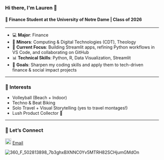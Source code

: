 ### Hi there, I'm Lauren 👋

#### 📍 Finance Student at the University of Notre Dame | Class of 2026

---

- 💻 **Major**: Finance  
- 🔧 **Minors**: Computing & Digital Technologies (CDT), Theology  
- 🧠 **Current Focus**: Building Streamlit apps, refining Python workflows in VS Code, and collaborating on GitHub  
- 📊 **Technical Skills**: Python, R, Data Visualization, Streamlit  
- 🎯 **Goals**: Sharpen my coding skills and apply them to tech-driven finance & social impact projects  

---

### 🌟 Interests  
- Volleyball (Beach + Indoor)  
- Techno & Beat Biking  
- Solo Travel + Visual Storytelling (yes to travel montages!)  
- Lush Product Collector 💚  

---

### 🤝 Let’s Connect  

[<img src="https://cdn.jsdelivr.net/npm/simple-icons@v3/icons/linkedin.svg" width="20px" alt="LinkedIn" />](https://www.linkedin.com/in/lauren-riffe)
[Email](lriffe@nd.edu)

![360\_F\_502813898\_7b3ghxBXNNC0Yv5MTRH82SCHjumGMdOn](https://github.com/user-attachments/assets/1fedc553-8436-467d-93e3-2f9cdf5728bd)
